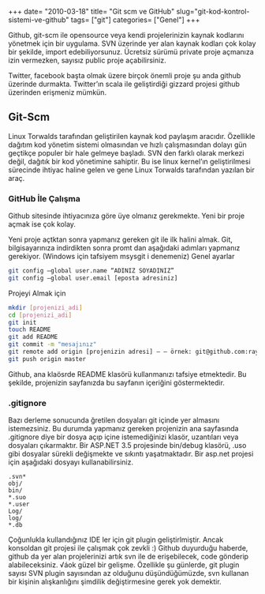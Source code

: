 +++
date= "2010-03-18"
title= "Git scm ve GitHub"
slug="git-kod-kontrol-sistemi-ve-github"
tags= ["git"]
categories= ["Genel"]
+++


Github, git-scm ile opensource veya kendi projelerinizin kaynak kodlarını yönetmek için bir uygulama. SVN üzerinde yer alan kaynak kodları çok kolay bir şekilde, import edebiliyorsunuz. Ücretsiz sürümü private proje açmanıza izin vermezken, sayısız public proje açabilirsiniz.

Twitter, facebook başta olmak üzere birçok önemli proje şu anda github üzerinde durmakta. Twitter’ın scala ile geliştirdiği gizzard projesi github üzerinden erişmeniz mümkün.

## Git-Scm

Linux Torwalds tarafından geliştirilen kaynak kod paylaşım aracıdır. Özellikle dağıtım kod yönetim sistemi olmasından ve hızlı çalışmasından dolayı gün geçtikçe populer bir hale gelmeye başladı. SVN den farklı olarak merkezi değil, dağıtık bir kod yönetimine sahiptir. Bu ise linux kernel’ın geliştirilmesi sürecinde ihtiyac haline gelen ve gene Linux Torwalds tarafından yazılan bir araç.

### GitHub İle Çalışma

Github sitesinde ihtiyacınıza göre üye olmanız gerekmekte. Yeni bir proje açmak ise çok kolay.

Yeni proje açtktan sonra yapmanız gereken git ile ilk halini almak. Git, bilgisayarınıza indirdikten sonra promt dan aşağıdaki adımları yapmanız gerekiyor. (Windows için tafsiyem msysgit i denemeniz)
Genel ayarlar

```sh
git config –global user.name “ADINIZ SOYADINIZ”
git config –global user.email [eposta adresiniz]
```

Projeyi Almak için
```sh
mkdir [projenizi_adi]
cd [projenizi_adi]
git init
touch README
git add README
git commit -m "mesajınız"
git remote add origin [projenizin adresi] – — örnek: git@github.com:rayyildiz/test_project.git
git push origin master
```

Github, ana klaösrde README klasörü kullanmanızı tafsiye etmektedir. Bu şekilde, projenizin sayfanızda bu sayfanın içeriğini göstermektedir.

### .gitignore

Bazı derleme sonucunda ğretilen dosyaları git içinde yer almasını istemezsiniz. Bu durumda yapmanız gereken projenizin ana sayfasında .gitignore diye bir dosya açıp içine istemediğinizi klasör, uzantıları veya dosyaları çıkarmaktır. Bir ASP.NET 3.5 projesinde bin/debug klasörü, .uso gibi dosyalar sürekli değişmekte ve sıkıntı yaşatmaktadır. Bir asp.net projesi için aşağıdaki dosyayı kullanabilirsiniz.

```
.svn*
obj/
bin/
*.suo
*.user
Log/
log/
*.db
```

Çoğunlukla kullandığınız IDE ler için git plugin geliştirlmiştir. Ancak konsoldan git projesi ile çalışmak çok zevkli :)
Github duyurduğu haberde, github da yer alan projelerinizi artık svn ile de erişebilecek, code gönderip alabileceksiniz. √áok güzel bir gelişme. Özellikle şu günlerde, git plugin sayısı SVN plugin sayısından az olduğunu düşündüğümüzde, svn kullanan bir kişinin alışkanlığını şimdilik değiştirmesine gerek yok demektir.